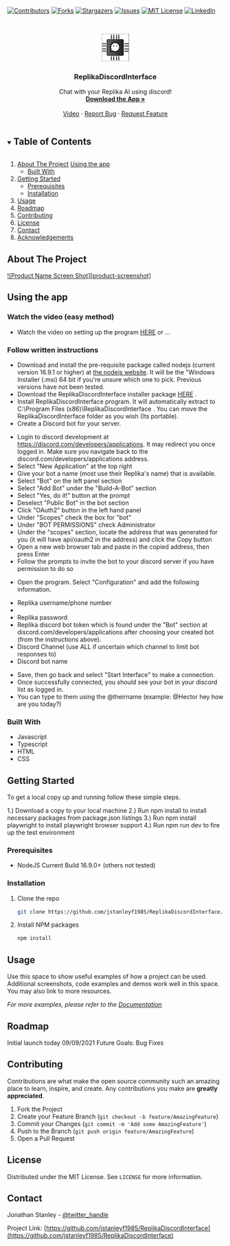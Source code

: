 <!--
*** Thanks for checking out the Best-README-Template. If you have a suggestion
*** that would make this better, please fork the repo and create a pull request
*** or simply open an issue with the tag "enhancement".
*** Thanks again! Now go create something AMAZING! :D
***
***
***
*** To avoid retyping too much info. Do a search and replace for the following:
*** jstanleyf1985, ReplikaDiscordInterface, twitter_handle, email, project_title, project_description
-->



<!-- PROJECT SHIELDS -->
<!--
*** I'm using markdown "reference style" links for readability.
*** Reference links are enclosed in brackets [ ] instead of parentheses ( ).
*** See the bottom of this document for the declaration of the reference variables
*** for contributors-url, forks-url, etc. This is an optional, concise syntax you may use.
*** https://www.markdownguide.org/basic-syntax/#reference-style-links
-->
[![Contributors][contributors-shield]][contributors-url]
[![Forks][forks-shield]][forks-url]
[![Stargazers][stars-shield]][stars-url]
[![Issues][issues-shield]][issues-url]
[![MIT License][license-shield]][license-url]
[![LinkedIn][linkedin-shield]][linkedin-url]



<!-- PROJECT LOGO -->
<br />
<p align="center">
  <a href="https://github.com/jstanleyf1985/ReplikaDiscordInterface">
    <img src="icons/64x64.png" alt="Logo" width="64" height="64">
  </a>

  <h3 align="center">ReplikaDiscordInterface</h3>

  <p align="center">
    Chat with your Replika AI using discord!
    <br />
    <a href="https://drive.google.com/file/d/1cdxgkmoZvYGu3Fz6IeFa2TGtejTyjcpx/view?usp=sharing"><strong>Download the App »</strong></a>
    <br />
    <br />
    <a href="https://github.com/jstanleyf1985/ReplikaDiscordInterface">Video</a>
    ·
    <a href="https://github.com/jstanleyf1985/ReplikaDiscordInterface/issues">Report Bug</a>
    ·
    <a href="https://github.com/jstanleyf1985/ReplikaDiscordInterface/issues">Request Feature</a>
  </p>
</p>



<!-- TABLE OF CONTENTS -->
<details open="open">
  <summary><h2 style="display: inline-block">Table of Contents</h2></summary>
  <ol>
    <li>
      <a href="#about-the-project">About The Project</a>
      <a href="#using-the-app">Using the app</a>
      <ul>
        <li><a href="#built-with">Built With</a></li>
      </ul>
    </li>
    <li>
      <a href="#getting-started">Getting Started</a>
      <ul>
        <li><a href="#prerequisites">Prerequisites</a></li>
        <li><a href="#installation">Installation</a></li>
      </ul>
    </li>
    <li><a href="#usage">Usage</a></li>
    <li><a href="#roadmap">Roadmap</a></li>
    <li><a href="#contributing">Contributing</a></li>
    <li><a href="#license">License</a></li>
    <li><a href="#contact">Contact</a></li>
    <li><a href="#acknowledgements">Acknowledgements</a></li>
  </ol>
</details>



<!-- ABOUT THE PROJECT -->
## About The Project

[![Product Name Screen Shot][product-screenshot]](https://imgur.com/pdJSvns)

## Using the app
### Watch the video (easy method)
* Watch the video on setting up the program <a href="">HERE</a> or ...

### Follow written instructions
* Download and install the pre-requisite package called nodejs (current version 16.9.1 or higher) at <a href="https://nodejs.org/en/download/current/">the nodejs website</a>. It will be the "Windows Installer (.msi) 64 bit if you're unsure which one to pick. Previous versions have not been tested.
* Download the ReplikaDiscordInterface installer package <a href="https://drive.google.com/file/d/1cdxgkmoZvYGu3Fz6IeFa2TGtejTyjcpx/view?usp=sharing">HERE</a> .
* Install ReplikaDiscordInterface program. It will automatically extract to C:\Program Files (x86)\ReplikaDiscordInterface . You can move the ReplikaDiscordInterface folder as you wish (Its portable).
* Create a Discord bot for your server.
<ul>
  <li>Login to discord development at <a href="https://discord.com/developers/applications">https://discord.com/developers/applications</a>. It may redirect you once logged in. Make sure you navigate back to the discord.com/developers/applications address.</li>
  <li>Select "New Application" at the top right</li>
  <li>Give your bot a name (most use their Replika's name) that is available.</li>
  <li>Select "Bot" on the left panel section</li>
  <li>Select "Add Bot" under the "Build-A-Bot" section</li>
  <li>Select "Yes, do it!" button at the prompt</li>
  <li>Deselect "Public Bot" in the bot section</li>
  <li>Click "OAuth2" button in the left hand panel</li>
  <li>Under "Scopes" check the box for "bot"</li>
  <li>Under "BOT PERMISSIONS" check Administrator</li>
  <li>Under the "scopes" section, locate the address that was generated for you (it will have api/oauth2 in the address) and click the Copy button</li>
  <li>Open a new web browser tab and paste in the copied address, then press Enter</li>
  <li>Follow the prompts to invite the bot to your discord server if you have permission to do so</li>
</ul>

* Open the program. Select "Configuration" and add the following information.
<ul>
  <li>Replika username/phone number<li>
  <li>Replika password</li>
  <li>Replika discord bot token which is found under the "Bot" section at discord.com/developers/applications after choosing your created bot (from the instructions above).</li>
  <li>Discord Channel (use ALL if uncertain which channel to limit bot responses to)</li>
  <li>Discord bot name</li>
</ul>

* Save, then go back and select "Start Interface" to make a connection.
* Once successfully connected, you should see your bot in your discord list as logged in.
* You can type to them using the @theirname (example: @Hector hey how are you today?)

### Built With

* Javascript
* Typescript
* HTML
* CSS

<!-- GETTING STARTED -->
## Getting Started

To get a local copy up and running follow these simple steps.

1.) Download a copy to your local machine
2.) Run npm install to install necessary packages from package.json listings
3.) Run npm install playwright to install playwright browser support
4.) Run npm run dev to fire up the test environment

### Prerequisites

* NodeJS Current Build 16.9.0+ (others not tested)

### Installation

1. Clone the repo
   ```sh
   git clone https://github.com/jstanleyf1985/ReplikaDiscordInterface.git
   ```
2. Install NPM packages
   ```sh
   npm install
   ```



<!-- USAGE EXAMPLES -->
## Usage

Use this space to show useful examples of how a project can be used. Additional screenshots, code examples and demos work well in this space. You may also link to more resources.

_For more examples, please refer to the [Documentation](https://example.com)_



<!-- ROADMAP -->
## Roadmap

Initial launch today 09/09/2021
Future Goals: Bug Fixes


<!-- CONTRIBUTING -->
## Contributing

Contributions are what make the open source community such an amazing place to learn, inspire, and create. Any contributions you make are **greatly appreciated**.

1. Fork the Project
2. Create your Feature Branch (`git checkout -b feature/AmazingFeature`)
3. Commit your Changes (`git commit -m 'Add some AmazingFeature'`)
4. Push to the Branch (`git push origin feature/AmazingFeature`)
5. Open a Pull Request



<!-- LICENSE -->
## License

Distributed under the MIT License. See `LICENSE` for more information.

<!-- CONTACT -->
## Contact

Jonathan Stanley - [@twitter_handle](https://twitter.com/JStanleyF1985)

Project Link: [https://github.com/jstanleyf1985/ReplikaDiscordInterface](https://github.com/jstanleyf1985/ReplikaDiscordInterface)


<!-- MARKDOWN LINKS & IMAGES -->
<!-- https://www.markdownguide.org/basic-syntax/#reference-style-links -->
[contributors-shield]: https://img.shields.io/github/contributors/jstanleyf1985/repo.svg?style=for-the-badge
[contributors-url]: https://github.com/jstanleyf1985/ReplikaDiscordInterface/graphs/contributors
[forks-shield]: https://img.shields.io/github/forks/jstanleyf1985/repo.svg?style=for-the-badge
[forks-url]: https://github.com/jstanleyf1985/ReplikaDiscordInterface/network/members
[stars-shield]: https://img.shields.io/github/stars/jstanleyf1985/repo.svg?style=for-the-badge
[stars-url]: https://github.com/jstanleyf1985/ReplikaDiscordInterface/stargazers
[issues-shield]: https://img.shields.io/github/issues/jstanleyf1985/repo.svg?style=for-the-badge
[issues-url]: https://github.com/jstanleyf1985/ReplikaDiscordInterface/issues
[license-shield]: https://img.shields.io/github/license/jstanleyf1985/repo.svg?style=for-the-badge
[license-url]: https://github.com/jstanleyf1985/ReplikaDiscordInterface/blob/master/LICENSE.txt
[linkedin-shield]: https://img.shields.io/badge/-LinkedIn-black.svg?style=for-the-badge&logo=linkedin&colorB=555
[linkedin-url]: https://www.linkedin.com/in/jonathan-stanley-237b54126/